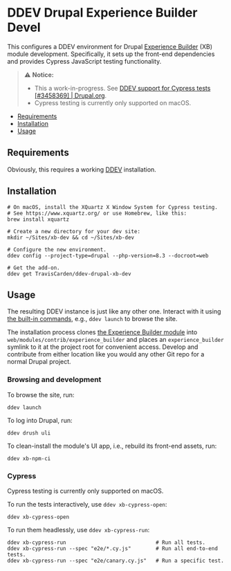 # DDEV Drupal Experience Builder Devel

This configures a DDEV environment for Drupal [Experience Builder](https://www.drupal.org/project/experience_builder) (XB) module development. Specifically, it sets up the front-end dependencies and provides Cypress JavaScript testing functionality.

> ⚠️ **Notice:**
> - This a work-in-progress. See [DDEV support for Cypress tests [#3458369] | Drupal.org](https://www.drupal.org/project/experience_builder/issues/3458369).
> - Cypress testing is currently only supported on macOS.

- [Requirements](#requirements)
- [Installation](#installation)
- [Usage](#usage)

## Requirements

Obviously, this requires a working [DDEV](https://ddev.com/) installation.

## Installation

```shell
# On macOS, install the XQuartz X Window System for Cypress testing.
# See https://www.xquartz.org/ or use Homebrew, like this:
brew install xquartz

# Create a new directory for your dev site:
mkdir ~/Sites/xb-dev && cd ~/Sites/xb-dev

# Configure the new environment.
ddev config --project-type=drupal --php-version=8.3 --docroot=web

# Get the add-on.
ddev get TravisCarden/ddev-drupal-xb-dev
```

## Usage

The resulting DDEV instance is just like any other one. Interact with it using [the built-in commands](https://ddev.readthedocs.io/en/stable/users/usage/commands/), e.g., `ddev launch` to browse the site.

The installation process clones [the Experience Builder module](https://www.drupal.org/project/experience_builder) into `web/modules/contrib/experience_builder` and places an `experience_builder` symlink to it at the project root for convenient access. Develop and contribute from either location like you would any other Git repo for a normal Drupal project.

### Browsing and development

To browse the site, run:

```shell
ddev launch
```

To log into Drupal, run:

```shell
ddev drush uli
```

To clean-install the module's UI app, i.e., rebuild its front-end assets, run:

```shell
ddev xb-npm-ci
```

### Cypress

Cypress testing is currently only supported on macOS.

To run the tests interactively, use `ddev xb-cypress-open`:

```shell
ddev xb-cypress-open
```

To run them headlessly, use `ddev xb-cypress-run`:

```shell
ddev xb-cypress-run                             # Run all tests.
ddev xb-cypress-run --spec "e2e/*.cy.js"        # Run all end-to-end tests.
ddev xb-cypress-run --spec "e2e/canary.cy.js"   # Run a specific test.
```

